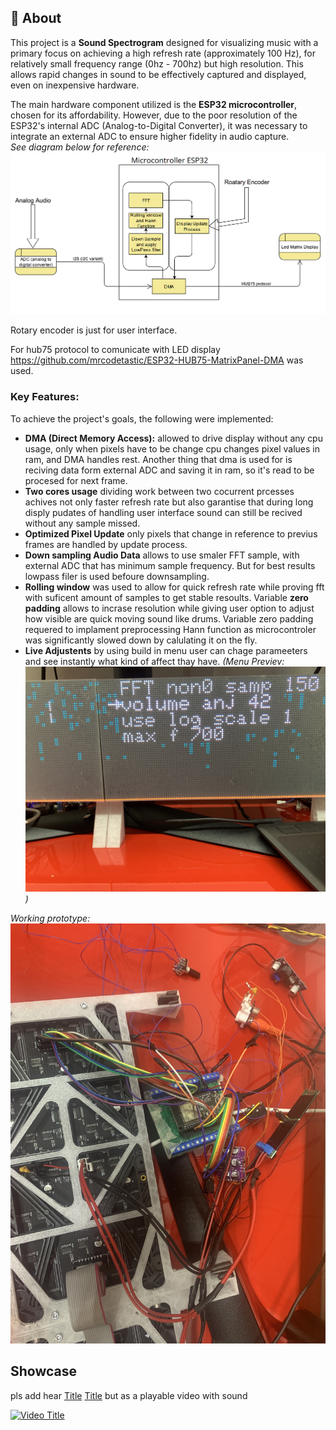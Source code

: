 ## 🚀 About

This project is a **Sound Spectrogram** designed for visualizing music with a primary focus on achieving a high refresh rate (approximately 100 Hz), for relatively small frequency range (0hz - 700hz) but high resolution. This allows rapid changes in sound to be effectively captured and displayed, even on inexpensive hardware.

The main hardware component utilized is the **ESP32 microcontroller**, chosen for its affordability. However, due to the poor resolution of the ESP32's internal ADC (Analog-to-Digital Converter), it was necessary to integrate an external ADC to ensure higher fidelity in audio capture.  
*See diagram below for reference: ![Diagram](doc/diagram.png)*

Rotary encoder is just for user interface. 

For hub75 protocol to comunicate with LED display https://github.com/mrcodetastic/ESP32-HUB75-MatrixPanel-DMA was used.


### Key Features:
To achieve the project's goals, the following were implemented:
- **DMA (Direct Memory Access):** allowed to drive display without any cpu usage, only when pixels have to be change cpu changes pixel values in ram, and DMA handles rest. Another thing that dma is used for is reciving data form external ADC and saving it in ram, so it's read to be procesed for next frame.
- **Two cores usage** dividing work between two cocurrent prcesses achives not only faster refresh rate but also garantise that during long disply pudates of handling user interface sound can still be recived without any sample missed. 
- **Optimized Pixel Update** only pixels that change in reference to previus frames are handled by update process.
- **Down sampling Audio Data** allows to use smaler FFT sample, with external ADC that has minimum sample frequency. But for best results lowpass filer is used befoure downsampling.
- **Rolling window** was used to allow for quick refresh rate while proving fft with suficent amount of samples to get stable resoults. Variable **zero padding** allows to incrase resolution while giving user option to adjust how visible are quick moving sound like drums. Variable zero padding requered to implament preprocessing Hann function as microcontroler was significantly slowed down by calulating it on the fly.
- **Live Adjustents** by using build in menu user can chage parameeters and see instantly what kind of affect thay have. *(Menu Previev: ![menu](doc/menu.JPG))*

*Working prototype: ![prototype](doc/prototype.JPG)*

## Showcase

pls add hear [Title](doc/IMG_3433.MOV) [Title](doc/IMG_3433.MOV) but as a playable video with sound

[![Video Title](doc/video_thumbnail.jpg)](doc/IMG_3433.MOV "Click to view video")